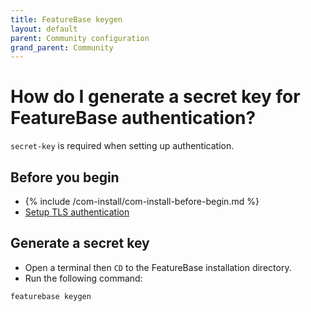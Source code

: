 ```yaml
---
title: FeatureBase keygen
layout: default
parent: Community configuration
grand_parent: Community
---
```


# How do I generate a secret key for FeatureBase authentication?

`secret-key` is required when setting up authentication.

## Before you begin

* {% include /com-install/com-install-before-begin.md %}
* [Setup TLS authentication](/docs/community/com-config-auth/com-config-tls-auth)

## Generate a secret key

* Open a terminal then `CD` to the FeatureBase installation directory.
* Run the following command:

```
featurebase keygen
```
